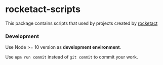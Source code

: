 # rocketact-scripts

This package contains scripts that used by projects created by [rocketact](https://github.com/jdf2e/rocketact)

### Development

Use Node >= 10 version as **development environment**.

Use `npm run commit` instead of `git commit` to commit your work.
